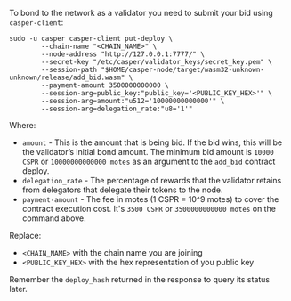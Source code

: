 To bond to the network as a validator you need to submit your bid using ```casper-client```:

```
sudo -u casper casper-client put-deploy \
        --chain-name "<CHAIN_NAME>" \
        --node-address "http://127.0.0.1:7777/" \
        --secret-key "/etc/casper/validator_keys/secret_key.pem" \
        --session-path "$HOME/casper-node/target/wasm32-unknown-unknown/release/add_bid.wasm" \
        --payment-amount 3500000000000 \
        --session-arg=public_key:"public_key='<PUBLIC_KEY_HEX>'" \
        --session-arg=amount:"u512='10000000000000'" \
        --session-arg=delegation_rate:"u8='1'"
```

Where:
- ```amount``` - This is the amount that is being bid. If the bid wins, this will be the validator’s initial bond amount. The minimum bid amount is ```10000 CSPR```  or ```10000000000000 motes``` as an argument to the ```add_bid``` contract deploy. 
- ```delegation_rate``` - The percentage of rewards that the validator retains from delegators that delegate their tokens to the node.
- ```payment-amount``` - The fee in motes (1 CSPR = 10^9 motes) to cover the contract execution cost. It's ```3500 CSPR```  or ```3500000000000 motes``` on the command above.

Replace:
- ```<CHAIN_NAME>``` with the chain name you are joining
- ```<PUBLIC_KEY_HEX>``` with the hex representation of you public key 

Remember the ```deploy_hash``` returned in the response to query its status later.
